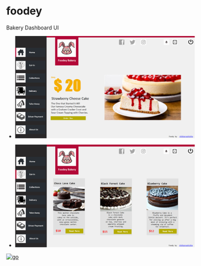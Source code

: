 # foodey
Bakery Dashboard UI

- ![FIRST](asserts/first.png)


- ![SECOND](asserts/second.png)


[![go](https://github.com/shikharvashistha/foodey/actions/workflows/dotnet.yml/badge.svg?branch=main)](https://github.com/shikharvashistha/foodey/actions/workflows/dotnet.yml)
